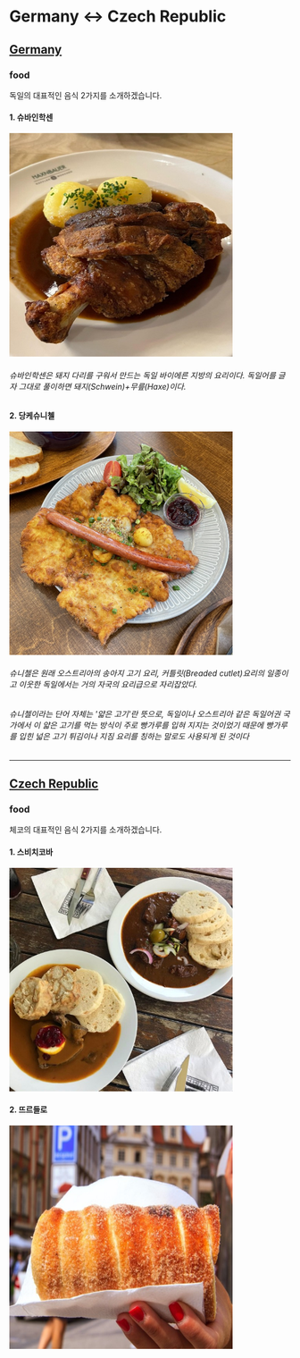 # Germany <-> Czech Republic
## [Germany](https://search.naver.com/search.naver?sm=tab_hty.top&where=nexearch&query=%EB%8F%85%EC%9D%BC+%EA%B5%AD%EA%B0%80%EC%A0%95%EB%B3%B4&oquery=%EB%8F%85%EC%9D%BC+%EA%B5%AD%EA%B0%80%EC%A0%95%EB%B3%B4&tqi=is%2FnQwprvmZssFW5dvGssssstKR-130252)

### food 
독일의 대표적인 음식 2가지를 소개하겠습니다.
#### 1. 슈바인학센
<img src="1.jpg" width="400" height="400"></img> <br>
###### *슈바인학센은 돼지 다리를 구워서 만드는 독일 바이에른 지방의 요리이다. 독일어를 글자 그대로 풀이하면 돼지(Schwein)+무릎(Haxe)이다.*

#### 2. 당케슈니첼
<img src="2.jpg" width="400" height="400"></img> <br>
######  *슈니첼은 원래 오스트리아의 송아지 고기 요리, 커틀릿(Breaded cutlet)요리의 일종이고 이웃한 독일에서는 거의 자국의 요리급으로 자리잡았다.* <br>
###### *슈니첼이라는 단어 자체는 '얇은 고기'란 뜻으로, 독일이나 오스트리아 같은 독일어권 국가에서 이 얇은 고기를 먹는 방식이 주로 빵가루를 입혀 지지는 것이었기 때문에 빵가루를 입힌 넓은 고기 튀김이나 지짐 요리를 칭하는 말로도 사용되게 된 것이다* 

---------------------------------------

## [Czech Republic](https://search.naver.com/search.naver?sm=tab_hty.top&where=nexearch&query=%EC%B2%B4%EC%BD%94+%EA%B5%AD%EA%B0%80%EC%A0%95%EB%B3%B4&oquery=%EC%B2%B4%EC%BD%94+%EA%B5%AD%EA%B0%80%EC%A0%95%EB%B3%B4&tqi=is%2FnhsprvTVssR8%2BcNossssssFG-454314)

### food
체코의 대표적인 음식 2가지를 소개하겠습니다.
#### 1. 스비치코바
<img src="3.jpg" width="400" height="400"></img> <br>

#### 2. 뜨르들로
<img src="4.jpg" width="400" height="400"></img> <br>
